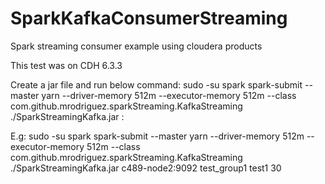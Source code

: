 # SparkKafkaConsumerStreaming
Spark streaming consumer example using cloudera products

This test was on CDH 6.3.3

Create a jar file and run below command:
sudo -su spark spark-submit --master yarn --driver-memory 512m --executor-memory 512m --class com.github.mrodriguez.sparkStreaming.KafkaStreaming ./SparkStreamingKafka.jar <brokerHost>:<brokerPort> <groupName> <topicName> <batch duration>

E.g:
sudo -su spark spark-submit --master yarn --driver-memory 512m --executor-memory 512m --class com.github.mrodriguez.sparkStreaming.KafkaStreaming ./SparkStreamingKafka.jar c489-node2:9092 test_group1 test1 30
